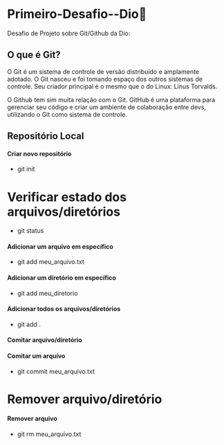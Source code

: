 # Primeiro-Desafio--Dio:page_with_curl:

Desafio  de Projeto sobre Git/Github da Dio:

## O que é Git?

O Git é um sistema de controle de versão distribuído e amplamente adotado. O Git nasceu e foi tomando espaço dos outros sistemas de controle. Seu criador principal é o mesmo que o do Linux: Linus Torvalds.

O Github tem sim muita relação com o Git. GitHub é uma plataforma para gerenciar seu código e criar um ambiente de colaboração entre devs, utilizando o Git como sistema de controle.

## Repositório Local

#### Criar novo repositório
- git init

# Verificar estado dos arquivos/diretórios
- git status

#### Adicionar um arquivo em específico
- git add meu_arquivo.txt

#### Adicionar um diretório em específico
- git add meu_diretorio

#### Adicionar todos os arquivos/diretórios
- git add .	


#### Comitar arquivo/diretório
#### Comitar um arquivo
- git commit meu_arquivo.txt

# Remover arquivo/diretório
#### Remover arquivo
- git rm meu_arquivo.txt


